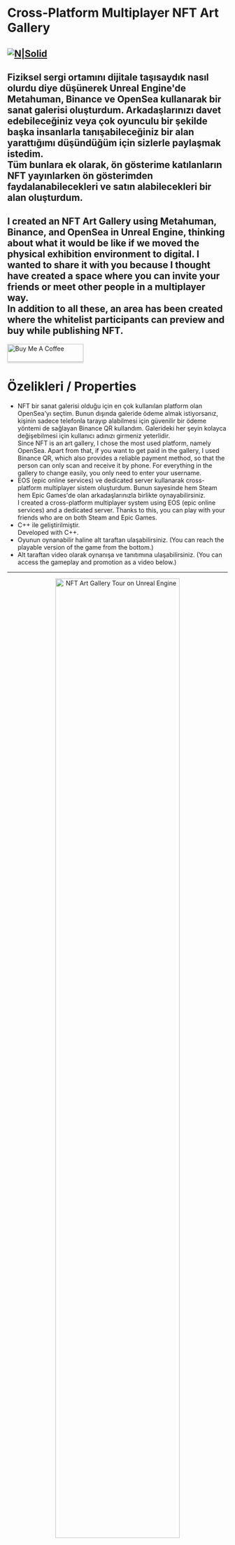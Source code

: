 <h1 class="code-line" data-line-start=0 data-line-end=1 ><a id="nft_art_gallery"></a>Cross-Platform Multiplayer NFT Art Gallery</h1>
<h2 class="code-line" data-line-start=2 data-line-end=4 ><a id="NSolidhttpsplaylhgoogleusercontentcom4ChxU_bzuJe8ix7IC7fYOq5xH3rtDjDMFogy4NsF6l8jNH9Q_G7zQUWoZtWvkliyww2247h1264rwhttpwwwartistscompanydigital_2"></a><a href="http://www.artistscompany.net"><img src="https://raw.githubusercontent.com/creosB/presentation/main/background.png" alt="N|Solid"></a></h2>
<h2 class="code-line" data-line-start=2 data-line-end=3 ><a id="1987_yapm_Contrann_Unreal_Engine_uyarlamas_olan_ve_8_blmden_oluan_bir_oyun_2"></a>Fiziksel sergi ortamını dijitale taşısaydık nasıl olurdu diye düşünerek Unreal Engine'de Metahuman, Binance ve OpenSea kullanarak bir sanat galerisi oluşturdum. Arkadaşlarınızı davet edebileceğiniz veya çok oyunculu bir şekilde başka insanlarla tanışabileceğiniz bir alan yarattığımı düşündüğüm için sizlerle paylaşmak istedim. 
<br>
Tüm bunlara ek olarak, ön gösterime katılanların NFT yayınlarken ön gösterimden faydalanabilecekleri ve satın alabilecekleri bir alan oluşturdum.</h2>
<h2 class="code-line" data-line-start=3 data-line-end=4 ><a id="It_is_an_Unreal_Engine_adaptation_of_1987s_Contra_and_consists_of_8_episodes_3"></a>I created an NFT Art Gallery using Metahuman, Binance, and OpenSea in Unreal Engine, thinking about what it would be like if we moved the physical exhibition environment to digital. I wanted to share it with you because I thought have created a space where you can invite your friends or meet other people in a multiplayer way.
<br>
In addition to all these, an area has been created where the whitelist participants can preview and buy while publishing NFT.</h2>
<a href="https://www.buymeacoffee.com/creos" target="_blank"><img src="https://www.buymeacoffee.com/assets/img/custom_images/orange_img.png" alt="Buy Me A Coffee" style="height: 41px !important;width: 174px !important;box-shadow: 0px 3px 2px 0px rgba(190, 190, 190, 0.5) !important;-webkit-box-shadow: 0px 3px 2px 0px rgba(190, 190, 190, 0.5) !important;" ></a>
<h1 class="code-line" data-line-start=5 data-line-end=6 ><a id="zelikleri__Properties_5"></a>Özelikleri / Properties</h1>
<ul>
<li class="has-line-data" data-line-start="6" data-line-end="7">NFT bir sanat galerisi olduğu için en çok kullanılan platform olan OpenSea'yı seçtim. Bunun dışında galeride ödeme almak istiyorsanız, kişinin sadece telefonla tarayıp alabilmesi için güvenilir bir ödeme yöntemi de sağlayan Binance QR kullandım. Galerideki her şeyin kolayca değişebilmesi için kullanıcı adınızı girmeniz yeterlidir.
<br>
Since NFT is an art gallery, I chose the most used platform, namely OpenSea. Apart from that, if you want to get paid in the gallery, I used Binance QR, which also provides a reliable payment method, so that the person can only scan and receive it by phone. For everything in the gallery to change easily, you only need to enter your username.
</li>
<li class="has-line-data" data-line-start="7" data-line-end="9">EOS (epic online services) ve dedicated server kullanarak cross-platform multiplayer sistem oluşturdum. Bunun sayesinde hem Steam hem Epic Games'de olan arkadaşlarınızla birlikte oynayabilirsiniz.
<br>
I created a cross-platform multiplayer system using EOS (epic online services) and a dedicated server. Thanks to this, you can play with your friends who are on both Steam and Epic Games.
<li class="has-line-data" data-line-start="11" data-line-end="13">C++ ile geliştirilmiştir.<br>
Developed with C++.</li>
<li class="has-line-data" data-line-start="13" data-line-end="14">Oyunun oynanabilir haline alt taraftan ulaşabilirsiniz. (You can reach the playable version of the game from the bottom.)</li>
<li class="has-line-data" data-line-start="14" data-line-end="16">Alt taraftan video olarak oynanışa ve tanıtımına ulaşabilirsiniz. (You can access the gameplay and promotion as a video below.)</li>
</ul>
<hr>
<a href="https://youtu.be/GVvX_9bMIPk" title="Music Caster Video Demo">
  <p align="center">
    <img width="75%" src="https://img.youtube.com/vi/GVvX_9bMIPk/maxresdefault.jpg" alt="NFT Art Gallery Tour on Unreal Engine"/>
  </p>
</a>
<h1 class="code-line" data-line-start=24 data-line-end=25 ><a id="Bilmeniz_gerekenler__What_you_need_to_know_24"></a>Bilmeniz gerekenler / What you need to know</h1>
<ul>
<li class="has-line-data" data-line-start="25" data-line-end="27">
<ul>
<li class="has-line-data" data-line-start="25" data-line-end="27">Oyunu derlemek ve düzenlemek için **\YourEngine\Engine\Plugins\Online\OnlineSubsystemEOS** klasörünü kopyalayıp projemizin olduğu klasöre gelip plugin klasörü oluşturduktan sonra içine atıyoruz.<br>
To compile and edit the game, we copy the **\YourEngine\Engine\Plugins\Online\OnlineSubsystemEOS** folder, come to the folder where our project is located, create the plugin folder and put it in.</li>
<li class="has-line-data" data-line-start="25" data-line-end="27"><p class="has-line-data" data-line-start="0" data-line-end="1"><a href="https://github.com/creosB/UnrealScriptsandNotes/blob/main/Unreal%20Engine%20Scripts%20and%20Notes.md#eos-kullan%C4%B1m%C4%B1">Oyunu test etmek için alt kısımda bulunan ayarları yapmayı unutmayın eğer yapmazsanız, aynı bilgisayar üzerinde test edemezsiniz</a></p>
<p class="has-line-data" data-line-start="0" data-line-end="1"><a href="https://github.com/creosB/UnrealScriptsandNotes/blob/main/Unreal%20Engine%20Scripts%20and%20Notes.md#eos-kullan%C4%B1m%C4%B1">Do not forget to adjust the settings below to test the game, if you do not, you cannot test it on the same computer.</a></p></li>
<li class="has-line-data" data-line-start="25" data-line-end="27"><p class="has-line-data" data-line-start="0" data-line-end="1"><a href="https://testnets-api.opensea.io/api/v1/assets?order_direction=desc&offset=0&limit=50&collection=fake-mutant-ape-yacht-club">OpenSea API Link</a></p>
</li>
</ul>
</li>
<li class="has-line-data" data-line-start="27" data-line-end="30">Boyutundan dolayı projenin tamamı yüklenememiştir. Projeye tamamen erişmek istiyorsanız buradan indirebilirsiniz.
<br>
Due to its size, the entire project could not be loaded. If you want full access to the project, you can download it here.<br>
<a href="https://drive.google.com/file/d/1a125kBrgLtBEMq_jHsNNjXtDjyEiuzXU/view?usp=sharing">Source Code</a></li>
</ul>
<p class="has-line-data" data-line-start="30" data-line-end="31"><a href="https://artistscompany.itch.io/nft-art-gallery"><img src="https://img.itch.zone/aW1nLzg3MjA4MDcuanBn/180x143%23c/22sKAJ.jpg" alt="Available on itch.io"></a></p>
<h1 class="code-line" data-line-start=30 data-line-end=31 ><a id="License_30"></a>License</h1>
<hr>
<h2 class="code-line" data-line-start=32 data-line-end=33 ><a id="Herhangi_bir_yerde_paylamak_deiiklik_yapmak_iin_ncelikle_bana_ulanz_32"></a>Herhangi bir yerde paylaşmak, değişiklik yapmak için öncelikle bana ulaşınız.</h2>
<h2 class="code-line" data-line-start=33 data-line-end=34 ><a id="Please_contact_me_first_to_share_or_make_changes_anywhere_33"></a>Please contact me first to share or make changes anywhere.</h2>
<h2 class="code-line" data-line-start=34 data-line-end=35 ><a id="MIT_License_34"></a>MIT License</h2>
<hr>
